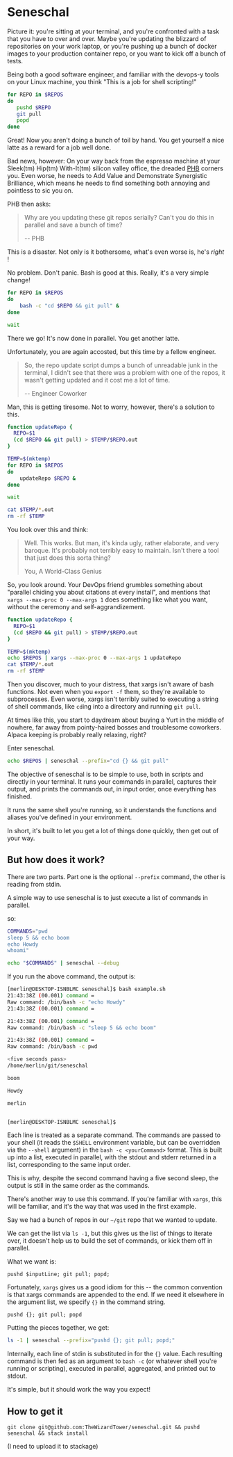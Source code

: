 # Seneschal

Picture it: you're sitting at your terminal, and you're confronted with a task
that you have to over and over. Maybe you're updating the blizzard of
repositories on your work laptop, or you're pushing up a bunch of docker images
to your production container repo, or you want to kick off a bunch of tests.

Being both a good software engineer, and familiar with the devops-y tools on
your Linux machine, you think "This is a job for shell scripting!"

```bash
for REPO in $REPOS
do
   pushd $REPO
   git pull
   popd
done
```

Great! Now you aren't doing a bunch of toil by hand. You get yourself a nice
latte as a reward for a job well done.

Bad news, however: On your way back from the espresso machine at your Sleek(tm)
Hip(tm) With-It(tm) silicon valley office, the dreaded
[PHB](https://en.wikipedia.org/wiki/Pointy-haired_Boss) corners you. Even
worse, he needs to Add Value and Demonstrate Synergistic Brilliance, which
means he needs to find something both annoying and pointless to sic you on.

PHB then asks:

> Why are you updating these git repos serially? Can't you do this in parallel and save a bunch of time?
>
> -- PHB

This is a disaster. Not only is it bothersome, what's even worse is, he's _right_ !

No problem. Don't panic. Bash is good at this. Really, it's a very simple change!


```bash
for REPO in $REPOS
do
    bash -c "cd $REPO && git pull" &
done

wait
```

There we go! It's now done in parallel. You get another latte.

Unfortunately, you are again accosted, but this time by a fellow engineer.

> So, the repo update script dumps a bunch of unreadable junk in the terminal, I didn't see that there was a problem with one of the repos, it wasn't getting updated and it cost me a lot of time.
>
> -- Engineer Coworker

Man, this is getting tiresome. Not to worry, however, there's a solution to this.

```bash
function updateRepo {
  REPO=$1
  (cd $REPO && git pull) > $TEMP/$REPO.out
}

TEMP=$(mktemp)
for REPO in $REPOS
do
    updateRepo $REPO &
done

wait

cat $TEMP/*.out
rm -rf $TEMP
```

You look over this and think:

> Well. This works. But man, it's kinda ugly, rather elaborate, and very
> baroque. It's probably not terribly easy to maintain. Isn't there a tool that
> just does this sorta thing?
>
> You, A World-Class Genius

So, you look around. Your DevOps friend grumbles something about "parallel
chiding you about citations at every install", and mentions that `xargs
--max-proc 0 --max-args 1` does something like what you want, without the
ceremony and self-aggrandizement.

```bash
function updateRepo {
  REPO=$1
  (cd $REPO && git pull) > $TEMP/$REPO.out
}

TEMP=$(mktemp)
echo $REPOS | xargs --max-proc 0 --max-args 1 updateRepo
cat $TEMP/*.out
rm -rf $TEMP
```

Then you discover, much to your distress, that xargs isn't aware of bash
functions. Not even when you `export -f` them, so they're available to
subprocesses. Even worse, xargs isn't terribly suited to executing a string of
shell commands, like `cd`ing into a directory and running `git pull`.

At times like this, you start to daydream about buying a Yurt in the middle of
nowhere, far away from pointy-haired bosses and troublesome coworkers. Alpaca
keeping is probably really relaxing, right?

Enter seneschal.

```bash
echo $REPOS | seneschal --prefix="cd {} && git pull"
```

The objective of seneschal is to be simple to use, both in scripts and directly
in your terminal. It runs your commands in parallel, captures their output, and
prints the commands out, in input order, once everything has finished.

It runs the same shell you're running, so it understands the functions and
aliases you've defined in your environment.

In short, it's built to let you get a lot of things done quickly, then get out
of your way.

## But how does it work?

There are two parts. Part one is the optional `--prefix` command, the other is
reading from stdin.

A simple way to use seneschal is to just execute a list of commands in parallel.

so:

```bash
COMMANDS="pwd
sleep 5 && echo boom
echo Howdy
whoami"

echo "$COMMANDS" | seneschal --debug
```

If you run the above command, the output is:

```bash
[merlin@DESKTOP-ISNBLMC seneschal]$ bash example.sh
21:43:38Z (00.001) command =
Raw command: /bin/bash -c "echo Howdy"
21:43:38Z (00.001) command =

21:43:38Z (00.001) command =
Raw command: /bin/bash -c "sleep 5 && echo boom"

21:43:38Z (00.001) command =
Raw command: /bin/bash -c pwd

<five seconds pass>
/home/merlin/git/seneschal

boom

Howdy

merlin


[merlin@DESKTOP-ISNBLMC seneschal]$
```

Each line is treated as a separate command. The commands are passed to your
shell (it reads the `$SHELL` environment variable, but can be overridden via
the `--shell` argument) in the `bash -c <yourCommand>` format. This is built up
into a list, executed in parallel, with the stdout and stderr returned in a
list, corresponding to the same input order.

This is why, despite the second command having a five second sleep, the output
is still in the same order as the commands.

There's another way to use this command. If you're familiar with `xargs`, this
will be familiar, and it's the way that was used in the first example.

Say we had a bunch of repos in our `~/git` repo that we wanted to update.

We can get the list via `ls -1`, but this gives us the list of things to
iterate over, it doesn't help us to build the set of commands, or kick them off
in parallel.

What we want is:

```
pushd $inputLine; git pull; popd;
```

Fortunately, `xargs` gives us a good idiom for this -- the common convention is
that xargs commands are appended to the end. If we need it elsewhere in the
argument list, we specify `{}` in the command string.

```
pushd {}; git pull; popd
```

Putting the pieces together, we get:

```bash
ls -1 | seneschal --prefix="pushd {}; git pull; popd;"
```

Internally, each line of stdin is substituted in for the `{}` value. Each
resulting command is then fed as an argument to `bash -c` (or whatever shell
you're running or scripting), executed in parallel, aggregated, and printed out
to stdout.

It's simple, but it should work the way you expect!

## How to get it

`git clone git@github.com:TheWizardTower/seneschal.git && pushd seneschal && stack install`

(I need to upload it to stackage)
